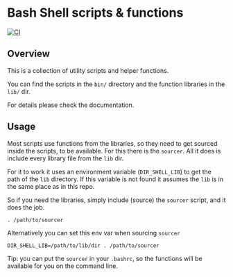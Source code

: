 # Bash Shell scripts & functions

[![CI](https://github.com/es-progress/shell/actions/workflows/shell.yml/badge.svg)](https://github.com/es-progress/shell/actions/workflows/shell.yml)

## Overview
This is a collection of utility scripts and helper functions.

You can find the scripts in the `bin/` directory and the function libraries in the `lib/` dir.

For details please check the documentation.

## Usage
Most scripts use functions from the libraries, so they need to get sourced inside the scripts, to be available.
For this there is the `sourcer`. All it does is include every library file from the `lib` dir.

For it to work it uses an environment variable (`DIR_SHELL_LIB`) to get the path of the `lib` directory. If this variable is not found it
assumes the `lib` is in the same place as in this repo.

So if you need the libraries, simply include (source) the `sourcer` script, and it does the job.
```
. /path/to/sourcer
```

Alternatively you can set this env var when sourcing `sourcer`
```
DIR_SHELL_LIB=/path/to/lib/dir . /path/to/sourcer
```

Tip: you can put the `sourcer` in your `.bashrc`, so the functions will be available for you on the command line.
